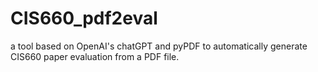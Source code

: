 # CIS660_pdf2eval
a tool based on OpenAI's chatGPT and pyPDF to automatically generate CIS660 paper evaluation from a PDF file.

